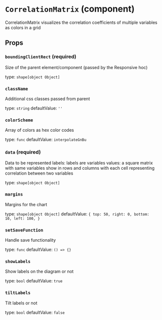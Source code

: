 `CorrelationMatrix` (component)
===============================

CorrelationMatrix visualizes the correlation coefficients of multiple variables as colors in a grid

Props
-----

### `boundingClientRect` (required)

Size of the parent element/component (passed by the Responsive hoc)

type: `shape[object Object]`


### `className`

Additional css classes passed from parent

type: `string`
defaultValue: `''`


### `colorScheme`

Array of colors as hex color codes

type: `func`
defaultValue: `interpolateGnBu`


### `data` (required)

Data to be represented
labels: labels are variables
values: a square matrix with same variables show in rows and columns with each cell representing correlation between two variables

type: `shape[object Object]`


### `margins`

Margins for the chart

type: `shape[object Object]`
defaultValue: `{
    top: 50,
    right: 0,
    bottom: 10,
    left: 100,
}`


### `setSaveFunction`

Handle save functionality

type: `func`
defaultValue: `() => {}`


### `showLabels`

Show labels on the diagram or not

type: `bool`
defaultValue: `true`


### `tiltLabels`

Tilt labels or not

type: `bool`
defaultValue: `false`

